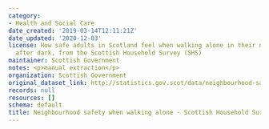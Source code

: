 ```yaml
---
category:
- Health and Social Care
date_created: '2019-03-14T12:11:21Z'
date_updated: '2020-12-03'
license: How safe adults in Scotland feel when walking alone in their neighbourhood
  after dark, from the Scottish Household Survey (SHS)
maintainer: Scottish Government
notes: <p>manual extraction</p>
organization: Scottish Government
original_dataset_link: http://statistics.gov.scot/data/neighbourhood-safety-when-walking-alone---scottish-household-survey
records: null
resources: []
schema: default
title: Neighbourhood safety when walking alone - Scottish Household Survey
---
```

